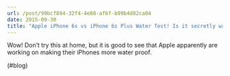 ```yaml
---
url: /post/99bcf894-32f4-4e80-af6f-b99b4d82ca04
date: 2015-09-30
title: "Apple iPhone 6s vs iPhone 6s Plus Water Test! Is it secretly waterproof? A waterproof review. – YouTube"
---
```


Wow! Don&#8217;t try this at home, but it is good to see that Apple apparently are working on making their iPhones more water proof.



(#blog)